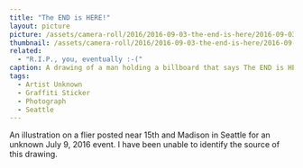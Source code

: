 ```yaml
---
title: "The END is HERE!"
layout: picture
picture: /assets/camera-roll/2016/2016-09-03-the-end-is-here/2016-09-03-the-end-is-here.jpg
thumbnail: /assets/camera-roll/2016/2016-09-03-the-end-is-here/2016-09-03-the-end-is-here-thumbnail.jpg
related:
  - "R.I.P., you, eventually :-("
caption: A drawing of a man holding a billboard that says The END is HERE!
tags:
  - Artist Unknown
  - Graffiti Sticker
  - Photograph
  - Seattle
---
```


An illustration on a flier posted near 15th and Madison in Seattle for an unknown July 9, 2016 event. I have been unable to identify the source of this drawing.
